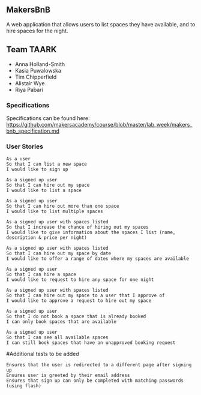 ## MakersBnB

A web application that allows users to list spaces they have available, and to hire spaces for the night.

## Team TAARK
- Anna Holland-Smith
- Kasia Puwalowska
- Tim Chipperfield
- Alistair Wye
- Riya Pabari

### Specifications

Specifications can be found here: https://github.com/makersacademy/course/blob/master/lab_week/makers_bnb_specification.md

### User Stories

```
As a user
So that I can list a new space
I would like to sign up
```
```
As a signed up user
So that I can hire out my space
I would like to list a space
```
```
As a signed up user
So that I can hire out more than one space
I would like to list multiple spaces
```
```
As a signed up user with spaces listed
So that I increase the chance of hiring out my spaces
I would like to give information about the spaces I list (name, description & price per night)
```
```
As a signed up user with spaces listed
So that I can hire out my space by date
I would like to offer a range of dates where my spaces are available
```
```
As a signed up user
So that I can hire a space
I would like to request to hire any space for one night
```
```
As a signed up user with spaces listed
So that I can hire out my space to a user that I approve of
I would like to approve a request to hire out my space
```
```
As a signed up user
So that I do not book a space that is already booked
I can only book spaces that are available
```
```
As a signed up user
So that I can see all available spaces
I can still book spaces that have an unapproved booking request
```

#Additional tests to be added
```
Ensures that the user is redirected to a different page after signing up
Ensures user is greeted by their email address
Ensures that sign up can only be completed with matching passwords (using flash)
```
